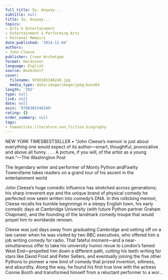 ```yaml
---
full_title: So, Anyway...
subtitle: null
title: So, Anyway...
topics:
- Arts & Entertainment
- Entertainment & Performing Arts
- Personal Memoirs
date_published: '2014-11-04'
authors:
- John Cleese
publisher: Crown Archetype
format: Hardcover
language: English
source: Bookshelf
cover:
  filename: 9780385348249.jpg
  media_type: data:image/image/jpeg;base64
length: '392'
type: null
link: null
date: null
asin: '9780385348249'
rating: {}
order_summary: null
tags:
- humanities.literature.non_fiction.biography
---
```

NEW YORK TIMESBESTSELLER • “John Cleese’s memoir is just about everything one would expect of its author—smart, thoughtful, provocative and above all funny. . . . A picture, if you will, of the artist as a young man.”—The Washington Post

The legendary writer and performer of Monty Python andFawlty Towersfame takes readers on a grand tour of his ascent in the entertainment world

John Cleese’s huge comedic influence has stretched across generations; his sharp irreverent eye and the unique brand of physical comedy he perfected now seem written into comedy’s DNA. In this rollicking memoir, Cleese recalls his humble beginnings in a sleepy English town, his early comedic days at Cambridge University (with future Python partner Graham Chapman), and the founding of the landmark comedy troupe that would propel him to worldwide renown.

Cleese was just days away from graduating Cambridge and setting off on a law career when he was visited by two BBC executives, who offered him a job writing comedy for radio. That fateful moment—and a near-simultaneous offer to take his university humor revue to London’s famed West End—propelled him down a different path, cutting his teeth writing for stars like David Frost and Peter Sellers, and eventually joining the five other Pythons to pioneer a new kind of comedy that prized invention, silliness, and absurdity. Along the way, he found his first true love with the actress Connie Booth and transformed himself from a reluctant performer to a wor...
